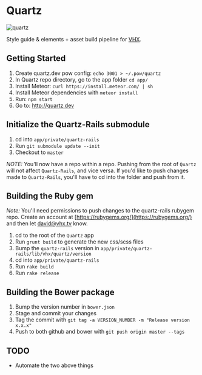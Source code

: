 # Quartz
![quartz](https://github.com/vhx/quartz/blob/master/app/public/quartz.screenshot.jpg)

Style guide &amp; elements + asset build pipeline for [VHX](http://vhx.tv).<br>

## Getting Started

1. Create quartz.dev pow config: `echo 3001 > ~/.pow/quartz`
2. In Quartz repo directory, go to the app folder `cd app/`
3. Install Meteor: `curl https://install.meteor.com/ | sh`
4. Install Meteor dependencies with `meteor install`
5. Run: `npm start`
6. Go to: http://quartz.dev

## Initialize the Quartz-Rails submodule

1. cd into `app/private/quartz-rails`
2. Run `git submodule update --init`
3. Checkout to `master`

*NOTE:* You'll now have a repo within a repo. Pushing from the root of `Quartz` will not affect `Quartz-Rails`, and vice versa. If you'd like to push changes made to `Quartz-Rails`, you'll have to cd into the folder and push from it.

## Building the Ruby gem

*Note:* You'll need permissions to push changes to the quartz-rails rubygem repo. Create an account at [https://rubygems.org/](https://rubygems.org/) and then let <david@vhx.tv> know.

1. cd to the root of the `Quartz` app
2. Run `grunt build` to generate the new css/scss files
3. Bump the `quartz-rails` version in `app/private/quartz-rails/lib/vhx/quartz/version`
4. cd into `app/private/quartz-rails`
5. Run `rake build`
6. Run `rake release`

## Building the Bower package

1. Bump the version number in `bower.json`
2. Stage and commit your changes
3. Tag the commit with `git tag -a VERSION_NUMBER -m "Release version x.x.x"`
4. Push to both github and bower with `git push origin master --tags`

## TODO
- Automate the two above things
